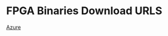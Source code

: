 FPGA Binaries Download URLS
========================

[Azure](https://tech.accelize.com/cs/github_refdesigns/Xilinx_Vitis/rtl_adder_pipes_2021.1_xilinx_u250_gen3x16_xdma_2_1_202010_1.xclbin)

